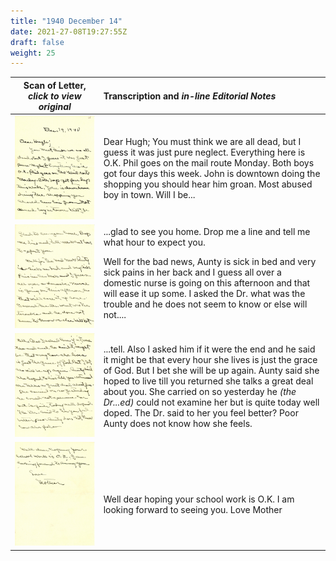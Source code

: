 ```yaml
---
title: "1940 December 14"
date: 2021-27-08T19:27:55Z
draft: false
weight: 25
---
```

| Scan of Letter, *click to view original* | Transcription and *in-line Editorial Notes* |
| :---: | :--- |
| ![](img231.jpg?height=700px) | <p>Dear Hugh; You must think we are all dead, but I guess it was just pure neglect.  Everything here is O.K.  Phil goes on the mail route Monday.  Both boys got four days this week.  John is downtown doing the shopping you should hear him groan.  Most abused boy in town. Will I be... |
| ![](img232.jpg?height=700px) | ...glad to see you home.  Drop me a line and tell me what hour to expect you.</p><p>  Well for the bad news, Aunty is sick in bed and very sick pains in her back and I guess all over a domestic nurse is going on this afternoon and that will ease it up some.  I asked the Dr. what was the trouble and he does not seem to know or else will not....|
| ![](img233.jpg?height=700px) | ...tell.  Also I asked him if it were the end and he said it might be that every hour she lives is just the grace of God.  But I bet she will be up again.  Aunty said she hoped to live till you returned she talks a great deal about you.  She carried on so yesterday he *(the Dr...ed)* could not examine her but is quite today well doped.  The Dr. said to her you feel better?  Poor Aunty does not know how she feels. | 
| ![](img234.jpg?height=700px) | </p><br/>Well dear hoping your school work is O.K. I am looking forward to seeing you.  Love Mother |
